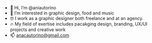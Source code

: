 - 👋 Hi, I’m @aniautorino
- 👀 I’m interested in graphic design, food and music
- 🤓 I work as a graphic designer both freelance and at an agency. 
- 🔥 My field of exertise includes pacakging design, branding, UX/UI projects and creative work
- 📫 anacautorino@gmail.com

<!---
aniautorino/aniautorino is a ✨ special ✨ repository because its `README.md` (this file) appears on your GitHub profile.
You can click the Preview link to take a look at your changes.
--->

